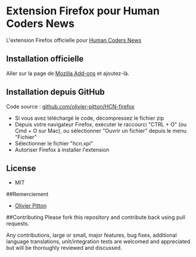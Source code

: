 Extension Firefox pour Human Coders News
==================================
L'extension Firefox officielle pour [Human Coders News](http://news.humancoders.com)

## Installation officielle 
Aller sur la page de [Mozilla Add-ons](https://addons.mozilla.org/fr/firefox/addon/human-coders-news/) et ajoutez-là.

## Installation depuis GitHub

Code source : [github.com/olivier-pitton/HCN-firefox](https://github.com/olivier-pitton/HCN-firefox)

* Si vous avez téléchargé le code, décompressez le fichier zip
* Depuis votre navigateur Firefox, exécuter le raccourci "CTRL + O" (ou Cmd + O sur Mac), ou sélectionner "Ouvrir un fichier" depuis le menu "Fichier"
* Sélectionner le fichier "hcn.xpi"
* Autoriser Firefox à installer l'extension

## License

* MIT

##Remerciement
* [Olivier Pitton](http://news.humancoders.com/users/870-olivier-pitton)

##Contributing
Please fork this repository and contribute back using pull requests.

Any contributions, large or small, major features, bug fixes, additional language translations, unit/integration tests are welcomed and appreciated but will be thoroughly reviewed and discussed.
